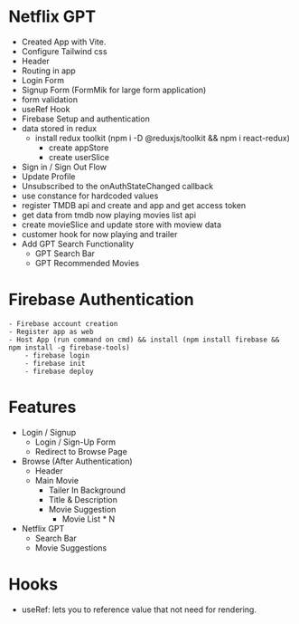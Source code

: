 # Netflix GPT

- Created App with Vite.
- Configure Tailwind css
- Header
- Routing in app
- Login Form 
- Signup Form (FormMik for large form application)
- form validation
- useRef Hook
- Firebase Setup and authentication
- data stored in redux 
    - install redux toolkit (npm i -D @reduxjs/toolkit && npm i react-redux)
        - create appStore 
        - create userSlice
- Sign in / Sign Out Flow
- Update Profile
- Unsubscribed to the onAuthStateChanged callback
- use constance for hardcoded values
- register TMDB api and create and app and get access token
- get data from tmdb now playing movies list api 
- create movieSlice and update store with moview data
- customer hook for now playing and trailer
- Add GPT Search Functionality
    - GPT Search Bar
    - GPT Recommended Movies

# Firebase Authentication
    - Firebase account creation
    - Register app as web
    - Host App (run command on cmd) && install (npm install firebase && npm install -g firebase-tools)
        - firebase login
        - firebase init
        - firebase deploy

# Features

- Login / Signup 
    - Login / Sign-Up Form
    - Redirect to Browse Page 
- Browse (After Authentication)
    - Header
    - Main Movie
        - Tailer In Background 
        - Title & Description 
        - Movie Suggestion
            - Movie List * N
- Netflix GPT
    - Search Bar
    - Movie Suggestions


# Hooks
- useRef: lets you to reference value that not need for rendering.